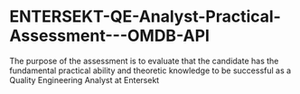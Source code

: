 # ENTERSEKT-QE-Analyst-Practical-Assessment---OMDB-API
The purpose of the assessment is to evaluate that the candidate has the fundamental practical ability and theoretic knowledge to be successful as a Quality Engineering Analyst at Entersekt
